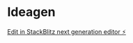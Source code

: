 # Ideagen

[Edit in StackBlitz next generation editor ⚡️](https://stackblitz.com/~/github.com/HeyBatlle1/Ideagen)